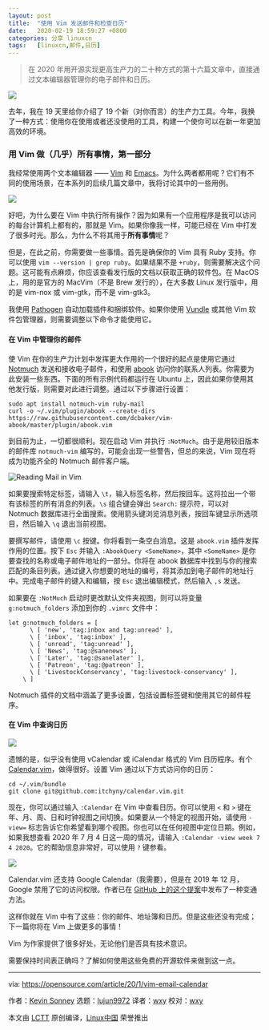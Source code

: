```yaml
---
layout: post
title:	"使用 Vim 发送邮件和检查日历"
date:	2020-02-19 18:59:27 +0800 
categories:	分享 linuxcn 
tags:	[linuxcn,邮件,日历]
---
```




> 
> 在 2020 年用开源实现更高生产力的二十种方式的第十六篇文章中，直接通过文本编辑器管理你的电子邮件和日历。
> 
> 
> 


![](/Asserts/Images//attachment/album/202002/19/185842eyz2znxx1yc2ctnc.jpg)


去年，我在 19 天里给你介绍了 19 个新（对你而言）的生产力工具。今年，我换了一种方式：使用你在使用或者还没使用的工具，构建一个使你可以在新一年更加高效的环境。


### 用 Vim 做（几乎）所有事情，第一部分


我经常使用两个文本编辑器 —— [Vim](https://www.vim.org/) 和 [Emacs](https://www.gnu.org/software/emacs/)。为什么两者都用呢？它们有不同的使用场景，在本系列的后续几篇文章中，我将讨论其中的一些用例。


![](/Asserts/Images//attachment/album/202002/19/185951x5rwckmc0k5sgy0c.png)


好吧，为什么要在 Vim 中执行所有操作？因为如果有一个应用程序是我可以访问的每台计算机上都有的，那就是 Vim。如果你像我一样，可能已经在 Vim 中打发了很多时光。那么，为什么不将其用于**所有事情**呢？


但是，在此之前，你需要做一些事情。首先是确保你的 Vim 具有 Ruby 支持。你可以使用 `vim --version | grep ruby`。如果结果不是 `+ruby`，则需要解决这个问题。这可能有点麻烦，你应该查看发行版的文档以获取正确的软件包。在 MacOS 上，用的是官方的 MacVim（不是 Brew 发行的），在大多数 Linux 发行版中，用的是 vim-nox 或 vim-gtk，而不是 vim-gtk3。


我使用 [Pathogen](https://github.com/tpope/vim-pathogen) 自动加载插件和捆绑软件。如果你使用 [Vundle](https://github.com/VundleVim/Vundle.vim) 或其他 Vim 软件包管理器，则需要调整以下命令才能使用它。


#### 在 Vim 中管理你的邮件


使 Vim 在你的生产力计划中发挥更大作用的一个很好的起点是使用它通过 [Notmuch](https://opensource.com/article/20/1/organize-email-notmuch) 发送和接收电子邮件，和使用 [abook](https://opensource.com/article/20/1/sync-contacts-locally) 访问你的联系人列表。你需要为此安装一些东西。下面的所有示例代码都运行在 Ubuntu 上，因此如果你使用其他发行版，则需要对此进行调整。通过以下步骤进行设置：



```
sudo apt install notmuch-vim ruby-mail
curl -o ~/.vim/plugin/abook --create-dirs https://raw.githubusercontent.com/dcbaker/vim-abook/master/plugin/abook.vim
```

到目前为止，一切都很顺利。现在启动 Vim 并执行 `:NotMuch`。由于是用较旧版本的邮件库 `notmuch-vim` 编写的，可能会出现一些警告，但总的来说，Vim 现在将成为功能齐全的 Notmuch 邮件客户端。


![Reading Mail in Vim](/Asserts/Images//attachment/album/202002/19/185958yvksslj6v5sb57n3.png "Reading Mail in Vim")


如果要搜索特定标签，请输入 `\t`，输入标签名称，然后按回车。这将拉出一个带有该标签的所有消息的列表。`\s` 组合键会弹出 `Search:` 提示符，可以对 Notmuch 数据库进行全面搜索。使用箭头键浏览消息列表，按回车键显示所选项目，然后输入 `\q` 退出当前视图。


要撰写邮件，请使用 `\c` 按键。你将看到一条空白消息。这是 `abook.vim` 插件发挥作用的位置。按下 `Esc` 并输入 `:AbookQuery <SomeName>`，其中 `<SomeName>` 是你要查找的名称或电子邮件地址的一部分。你将在 abook 数据库中找到与你的搜索匹配的条目列表。通过键入你想要的地址的编号，将其添加到电子邮件的地址行中。完成电子邮件的键入和编辑，按 `Esc` 退出编辑模式，然后输入 `,s` 发送。


如果要在 `:NotMuch` 启动时更改默认文件夹视图，则可以将变量 `g:notmuch_folders` 添加到你的 `.vimrc` 文件中：



```
let g:notmuch_folders = [
      \ [ 'new', 'tag:inbox and tag:unread' ],
      \ [ 'inbox', 'tag:inbox' ],
      \ [ 'unread', 'tag:unread' ],
      \ [ 'News', 'tag:@sanenews' ],
      \ [ 'Later', 'tag:@sanelater' ],
      \ [ 'Patreon', 'tag:@patreon' ],
      \ [ 'LivestockConservancy', 'tag:livestock-conservancy' ],
    \ ]
```

Notmuch 插件的文档中涵盖了更多设置，包括设置标签键和使用其它的邮件程序。


#### 在 Vim 中查询日历


![](/Asserts/Images//attachment/album/202002/19/190033mgokolow5kwk4l3l.png)


遗憾的是，似乎没有使用 vCalendar 或 iCalendar 格式的 Vim 日历程序。有个 [Calendar.vim](https://github.com/itchyny/calendar.vim)，做得很好。设置 Vim 通过以下方式访问你的日历：



```
cd ~/.vim/bundle
git clone git@github.com:itchyny/calendar.vim.git
```

现在，你可以通过输入 `:Calendar` 在 Vim 中查看日历。你可以使用 `<` 和 `>` 键在年、月、周、日和时钟视图之间切换。如果要从一个特定的视图开始，请使用 `-view=` 标志告诉它你希望看到哪个视图。你也可以在任何视图中定位日期。例如，如果我想查看 2020 年 7 月 4 日这一周的情况，请输入 `:Calendar -view week 7 4 2020`。它的帮助信息非常好，可以使用 `?` 键参看。


![](/Asserts/Images//attachment/album/202002/19/190102rtk1i4pp76pa1izu.png)


Calendar.vim 还支持 Google Calendar（我需要），但是在 2019 年 12 月，Google 禁用了它的访问权限。作者已在 [GitHub 上的这个提案](https://github.com/itchyny/calendar.vim/issues/156)中发布了一种变通方法。


这样你就在 Vim 中有了这些：你的邮件、地址簿和日历。但是这些还没有完成； 下一篇你将在 Vim 上做更多的事情！


Vim 为作家提供了很多好处，无论他们是否具有技术意识。


需要保持时间表正确吗？了解如何使用这些免费的开源软件来做到这一点。




---


via: <https://opensource.com/article/20/1/vim-email-calendar>


作者：[Kevin Sonney](https://opensource.com/users/ksonney) 选题：[lujun9972](https://github.com/lujun9972) 译者：[wxy](https://github.com/wxy) 校对：[wxy](https://github.com/wxy)


本文由 [LCTT](https://github.com/LCTT/TranslateProject) 原创编译，[Linux中国](https://linux.cn/) 荣誉推出
